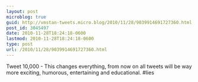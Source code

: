 ```yaml
---
layout: post
microblog: true
guid: http://vmstan-tweets.micro.blog/2010/11/28/9039914691727360.html
post_id: 3045497
date: 2010-11-28T18:24:18-0600
lastmod: 2010-11-28T18:24:18-0600
type: post
url: /2010/11/28/9039914691727360.html
---
```

Tweet 10,000 - This changes everything, from now on all tweets will be way more exciting, humorous, entertaining and educational. #lies

